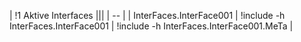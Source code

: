 | !1 Aktive Interfaces |||
| -- | 
| InterFaces.InterFace001 | !include -h InterFaces.InterFace001 | !include -h InterFaces.InterFace001.MeTa |



